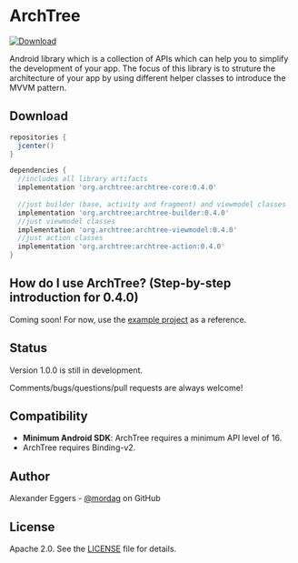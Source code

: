 ArchTree
=====

[![Download](https://api.bintray.com/packages/mordag/android/archtree-core/images/download.svg) ](https://bintray.com/mordag/android/archtree-core/_latestVersion)

Android library which is a collection of APIs which can help you to simplify the development of your app. The focus of this library is to struture the architecture of your app by using different helper classes to introduce the MVVM pattern.

Download
--------
```gradle
repositories {
  jcenter()
}

dependencies {
  //includes all library artifacts
  implementation 'org.archtree:archtree-core:0.4.0'
  
  //just builder (base, activity and fragment) and viewmodel classes
  implementation 'org.archtree:archtree-builder:0.4.0'
  //just viewmodel classes
  implementation 'org.archtree:archtree-viewmodel:0.4.0'
  //just action classes
  implementation 'org.archtree:archtree-action:0.4.0'
}
```

How do I use ArchTree? (Step-by-step introduction for 0.4.0)
-------------------
Coming soon! For now, use the [example project][3] as a reference.

Status
------
Version 1.0.0 is still in development.

Comments/bugs/questions/pull requests are always welcome!

Compatibility
-------------

 * **Minimum Android SDK**: ArchTree requires a minimum API level of 16.
 * ArchTree requires Binding-v2.

Author
------
Alexander Eggers - [@mordag][2] on GitHub

License
-------
Apache 2.0. See the [LICENSE][1] file for details.


[1]: https://github.com/Mordag/archtree/blob/master/LICENSE
[2]: https://github.com/Mordag
[3]: https://github.com/Mordag/archtree/tree/master/examples

